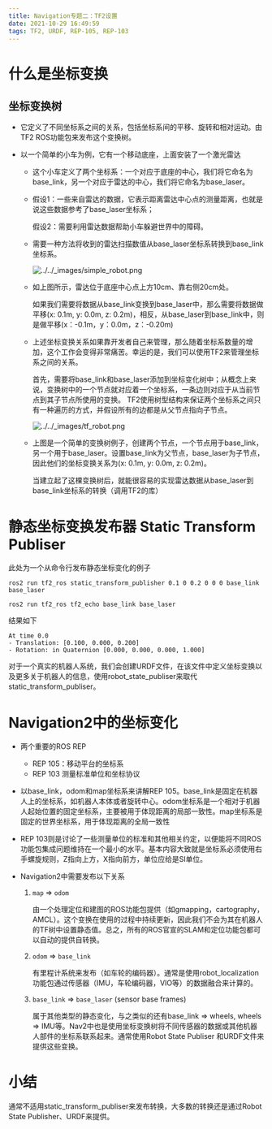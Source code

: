 ```yaml
---
title: Navigation专题二：TF2设置
date: 2021-10-29 16:49:59
tags: TF2, URDF, REP-105, REP-103
---
```


# 什么是坐标变换

## 坐标变换树

- 它定义了不同坐标系之间的关系，包括坐标系间的平移、旋转和相对运动。由TF2 ROS功能包来发布这个变换树。

- 以一个简单的小车为例，它有一个移动底座，上面安装了一个激光雷达

  - 这个小车定义了两个坐标系：一个对应于底座的中心，我们将它命名为base_link，另一个对应于雷达的中心，我们将它命名为base_laser。

  - 假设1：一些来自雷达的数据，它表示距离雷达中心点的测量距离，也就是说这些数据参考了base_laser坐标系；

    假设2：需要利用雷达数据帮助小车躲避世界中的障碍。

  - 需要一种方法将收到的雷达扫描数值从base_laser坐标系转换到base_link坐标系。

    ![../../_images/simple_robot.png](/home/ubuntu-ros2/myBlog/source/_posts/Navigation专题二：TF2设置/simple_robot.png)

  - 如上图所示，雷达位于底座中心点上方10cm、靠右侧20cm处。

    如果我们需要将数据从base_link变换到base_laser中，那么需要将数据做平移(x: 0.1m, y: 0.0m, z: 0.2m)，相反，从base_laser到base_link中，则是做平移(x：-0.1m，y：0.0m，z：-0.20m)

  - 上述坐标变换关系如果靠开发者自己来管理，那么随着坐标系数量的增加，这个工作会变得非常痛苦。幸运的是，我们可以使用TF2来管理坐标系之间的关系。

    首先，需要将base_link和base_laser添加到坐标变化树中；从概念上来说，变换树中的一个节点就对应着一个坐标系，一条边则对应于从当前节点到其子节点所使用的变换。
    TF2使用树型结构来保证两个坐标系之间只有一种遍历的方式，并假设所有的边都是从父节点指向子节点。

    ![../../_images/tf_robot.png](/home/ubuntu-ros2/myBlog/source/_posts/Navigation专题二：TF2设置/tf_robot.png)

  - 上图是一个简单的变换树例子，创建两个节点，一个节点用于base_link，另一个用于base_laser。设置base_link为父节点，base_laser为子节点，因此他们的坐标变换关系为(x: 0.1m, y: 0.0m, z: 0.2m)。

    当建立起了这棵变换树后，就能很容易的实现雷达数据从base_laser到base_link坐标系的转换（调用TF2的库）

    

# 静态坐标变换发布器 Static Transform Publiser 

此处为一个从命令行发布静态坐标变化的例子

```
ros2 run tf2_ros static_transform_publisher 0.1 0 0.2 0 0 0 base_link base_laser
```

```
ros2 run tf2_ros tf2_echo base_link base_laser
```

结果如下

```
At time 0.0
- Translation: [0.100, 0.000, 0.200]
- Rotation: in Quaternion [0.000, 0.000, 0.000, 1.000]
```

对于一个真实的机器人系统，我们会创建URDF文件，在该文件中定义坐标变换以及更多关于机器人的信息，使用robot_state_publiser来取代static_transform_publiser。



# Navigation2中的坐标变化

- 两个重要的ROS REP

  - REP 105：移动平台的坐标系
  - REP 103 测量标准单位和坐标协议

- 以base_link，odom和map坐标系来讲解REP 105。base_link是固定在机器人上的坐标系，如机器人本体或者旋转中心。odom坐标系是一个相对于机器人起始位置的固定坐标系，主要被用于体现距离的局部一致性。map坐标系是固定的世界坐标系，用于体现距离的全局一致性

- REP 103则是讨论了一些测量单位的标准和其他相关约定，以便能将不同ROS功能包集成问题维持在一个最小的水平。基本内容大致就是坐标系必须使用右手螺旋规则，Z指向上方，X指向前方，单位应给是SI单位。

- Navigation2中需要发布以下关系

  1. `map` => `odom`

     由一个处理定位和建图的ROS功能包提供（如gmapping，cartography，AMCL）。这个变换在使用的过程中持续更新，因此我们不会为其在机器人的TF树中设置静态值。总之，所有的ROS官宣的SLAM和定位功能包都可以自动的提供自转换。

  2. `odom` => `base_link`

     有里程计系统来发布（如车轮的编码器）。通常是使用robot_localization功能包通过传感器（IMU，车轮编码器，VIO等）的数据融合来计算的。

  3. `base_link` => `base_laser` (sensor base frames)

     属于其他类型的静态变化，与之类似的还有base_link => wheels, wheels => IMU等。Nav2中也是使用坐标变换树将不同传感器的数据或其他机器人部件的坐标系联系起来。通常使用Robot State Publiser 和URDF文件来提供这些变换。

  

# 小结

通常不适用static_transform_publiser来发布转换，大多数的转换还是通过Robot State Publisher、URDF来提供。



